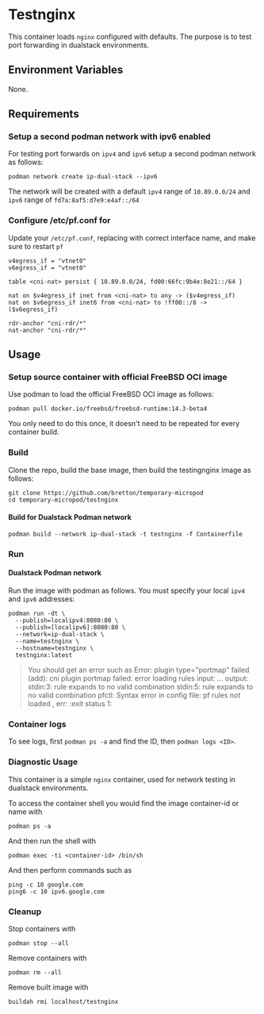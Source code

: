 # Testnginx

This container loads `nginx` configured with defaults. The purpose is to test port forwarding in dualstack environments.

## Environment Variables

None.

## Requirements

### Setup a second podman network with ipv6 enabled

For testing port forwards on `ipv4` and `ipv6` setup a second podman network as follows:

```
podman network create ip-dual-stack --ipv6
```

The network will be created with a default `ipv4` range of `10.89.0.0/24` and `ipv6` range of `fd7a:8af5:d7e9:e4af::/64`

### Configure /etc/pf.conf for 

Update your `/etc/pf.conf`, replacing with correct interface name, and make sure to restart `pf`

```
v4egress_if = "vtnet0"
v6egress_if = "vtnet0"

table <cni-nat> persist { 10.89.0.0/24, fd00:66fc:9b4e:8e21::/64 }

nat on $v4egress_if inet from <cni-nat> to any -> ($v4egress_if)
nat on $v6egress_if inet6 from <cni-nat> to !ff00::/8 -> ($v6egress_if)

rdr-anchor "cni-rdr/*"
nat-anchor "cni-rdr/*"
```

## Usage

### Setup source container with official FreeBSD OCI image

Use podman to load the official FreeBSD OCI image as follows:
```
podman pull docker.io/freebsd/freebsd-runtime:14.3-beta4
```

You only need to do this once, it doesn't need to be repeated for every container build. 

### Build

Clone the repo, build the base image, then build the testingnginx image as follows:

```
git clone https://github.com/bretton/temporary-micropod
cd temporary-micropod/testnginx
```

#### Build for Dualstack Podman network

```
podman build --network ip-dual-stack -t testnginx -f Containerfile
```

### Run

#### Dualstack Podman network

Run the image with podman as follows. You must specify your local `ipv4` and `ipv6` addresses:

```
podman run -dt \
  --publish=localipv4:8080:80 \
  --publish=[localipv6]:8080:80 \
  --network=ip-dual-stack \
  --name=testnginx \
  --hostname=testnginx \
  testnginx:latest
```

> You should get an error such as
>   Error: plugin type="portmap" failed (add): cni plugin portmap failed: error loading rules input:
>   ...
>   output: stdin:3: rule expands to no valid combination
>   stdin:5: rule expands to no valid combination
>   pfctl: Syntax error in config file: pf rules not loaded
>   , err: :exit status 1:

### Container logs

To see logs, first `podman ps -a` and find the ID, then `podman logs <ID>`.

### Diagnostic Usage

This container is a simple `nginx` container, used for network testing in dualstack environments.

To access the container shell you would find the image container-id or name with
```
podman ps -a
```

And then run the shell with
```
podman exec -ti <container-id> /bin/sh
```

And then perform commands such as
```
ping -c 10 google.com
ping6 -c 10 ipv6.google.com
```

### Cleanup

Stop containers with

```
podman stop --all
```

Remove containers with

```
podman rm --all
```

Remove built image with

```
buildah rmi localhost/testnginx
```